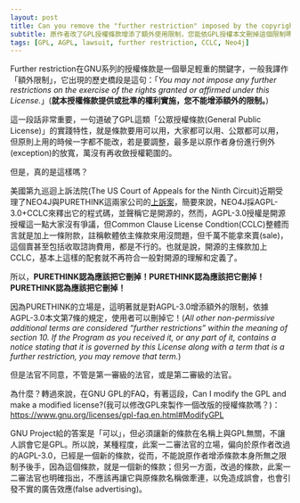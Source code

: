 ```yaml
---
layout: post
title: Can you remove the "further restriction" imposed by the copyright holder itself under a "modified" GPL license?
subtitle: 原作者改了GPL授權條款增添了額外使用限制，您能依GPL授權本文刪掉這個限制嗎？
tags: [GPL, AGPL, lawsuit, further restriction, CCLC, Neo4j]
---
```


Further restriction在GNU系列的授權條款是一個舉足輕重的關鍵字，一般我譯作「額外限制」，它出現的歷史橋段是這句：「_You may not impose any further restrictions on the exercise of the rights granted or affirmed under this License._」(**就本授權條款提供或批準的權利實施，您不能增添額外的限制。**)

這一段話非常重要，一句道破了GPL這類「公眾授權條款(General Public License)」的實踐特性，就是條款要用可以用，大家都可以用、公眾都可以用，但原則上用的時候一字都不能改，若是要調整，最多是以原作者身份進行例外(exception)的放寬，萬沒有再收斂授權範圍的。

但是，真的是這樣嗎？

美國第九巡迴上訴法院(The US Court of Appeals for the Ninth Circuit)近期受理了NEO4J與PURETHINK這兩家公司的[上訴案](https://storage.courtlistener.com/recap/gov.uscourts.cand.335295/gov.uscourts.cand.335295.140.0.pdf)，簡要來說，NEO4J採AGPL-3.0+CCLC來釋出它的程式碼，並聲稱它是開源的，然而，AGPL-3.0授權是開源授權這一點大家沒有爭議，但Common Clause License Condtion(CCLC)整體而言就是加上一條附款，註稱軟體依主條款來用沒問題，但千萬不能拿來賣(sale)，這個賣甚至包括收取諮詢費用，都是不行的。也就是說，開源的主條款加上CCLC，基本上這樣的配套就不再符合一般對開源的理解和定義了。

所以，**PURETHINK認為應該把它刪掉！PURETHINK認為應該把它刪掉！PURETHINK認為應該把它刪掉！**

因為PURETHINK的立場是，這明著就是對AGPL-3.0增添額外的限制，依據AGPL-3.0本文第7條的規定，使用者可以刪掉它！(_All other non-permissive additional terms are considered “further restrictions” within the meaning of section 10. If the Program as you received it, or any part of it, contains a notice stating that it is governed by this License along with a term that is a further restriction, you may remove that term._)

但是法官不同意，不管是第一審級的法官，或是第二審級的法官。

為什麼？轉過來說，在GNU GPL的FAQ，有著這段，Can I modify the GPL and make a modified license?(我可以修改GPL來製作一個改版的授權條款嗎？)： https://www.gnu.org/licenses/gpl-faq.en.html#ModifyGPL

GNU Project給的答案是「可以」，但必須讓新的條款在名稱上與GPL無關，不讓人誤會它是GPL。所以說，某種程度，此案一二審法官的立場，偏向於原作者改過的AGPL-3.0，已經是一個新的條款，從而，不能說原作者增添條款本身所無之限制予後手，因為這個條款，就是一個新的條款；但另一方面，改過的條款，此案一二審法官也明確指出，不應該再讓它與原條款名稱做牽連，以免造成誤會，也會引發不實的廣告效應(false advertising)。